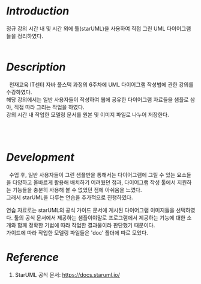 # *Introduction*
정규 강의 시간 내 및 시간 외에 툴(starUML)을 사용하여 직접 그린 UML 다이어그램들을 정리하였다.
<br><br>

# *Description*
<p>
  &nbsp; 천재교육 IT센터 자바 풀스택 과정의 6주차에 UML 다이어그램 작성법에 관한 강의를 수강하였다. <br>
  해당 강의에서는 일반 사용자들이 작성하여 웹에 공유한 다이어그램 자료들을 샘플로 삼아, 직접 따라 그리는 작업을 하였다. <br>
  강의 시간 내 작업한 모델링 문서를 원본 및 이미지 파일로 나누어 저장한다.
</p>
<br><br>

# *Development*
<p>
  &nbsp; 수업 후, 일반 사용자들이 그린 샘플만을 통해서는 다이어그램에 그릴 수 있는 요소들을 다양하고 올바르게 활용해 배치하기 어려웠던 점과, 다이어그램 작성 툴에서 지원하는 기능들을 충분히 사용해 볼 수 없었던 점에 아쉬움을 느꼈다.<br>
  그래서 starUML을 다루는 연습을 추가적으로 진행하였다.
</p>
<p>
  연습 자료로는 starUML의 공식 가이드 문서에 게시된 다이어그램 이미지들을 선택하였다. 툴의 공식 문서에서 제공하는 샘플이야말로 프로그램에서 제공하는 기능에 대한 소개와 함께 정확한 기법에 따라 작업한 결과물이라 판단했기 때문이다.<br>
  가이드에 따라 작업한 모델링 파일들은 'doc' 폴더에 따로 모았다.
</p>

# *Reference*
1. StarUML 공식 문서: https://docs.staruml.io/
